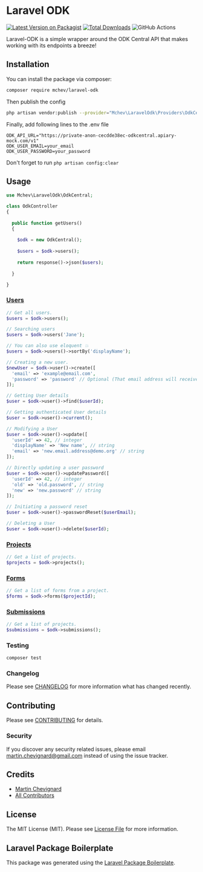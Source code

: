 # Laravel ODK

[![Latest Version on Packagist](https://img.shields.io/packagist/v/mchev/laravel-odk.svg?style=flat-square)](https://packagist.org/packages/mchev/laravel-odk)
[![Total Downloads](https://img.shields.io/packagist/dt/mchev/laravel-odk.svg?style=flat-square)](https://packagist.org/packages/mchev/laravel-odk)
![GitHub Actions](https://github.com/mchev/laravel-odk/actions/workflows/main.yml/badge.svg)

Laravel-ODK is a simple wrapper around the ODK Central API that makes working with its endpoints a breeze! 

## Installation

You can install the package via composer:

```bash
composer require mchev/laravel-odk
```

Then publish the config
```bash
php artisan vendor:publish --provider="Mchev\LaravelOdk\Providers\OdkCentralServiceProvider" --tag=config
```

Finally, add following lines to the .env file 
```
ODK_API_URL="https://private-anon-cecdde38ec-odkcentral.apiary-mock.com/v1"
ODK_USER_EMAIL=your_email
ODK_USER_PASSWORD=your_password
```

Don't forget to run ```php artisan config:clear```

## Usage

```php
use Mchev\LaravelOdk\OdkCentral;

class OdkController
{
  
  public function getUsers()
  {
  
    $odk = new OdkCentral();
    
    $users = $odk->users();
    
    return response()->json($users);
    
  }

}

```
### [Users](https://odkcentral.docs.apiary.io/#reference/accounts-and-users/users)

```php
// Get all users.
$users = $odk->users();

// Searching users
$users = $odk->users('Jane');

// You can also use eloquent 💥
$users = $odk->users()->sortBy('displayName');

// Creating a new user.
$newUser = $odk->user()->create([
  'email' => 'example@email.com',
  'password' => 'password' // Optional (That email address will receive a message instructing the new user on how to claim their new account and set a password.)
]);

// Getting User details
$user = $odk->user()->find($userId);

// Getting authenticated User details
$user = $odk->user()->current();

// Modifying a User
$user = $odk->user()->update([
  'userId' => 42, // integer
  'displayName' => 'New name', // string
  'email' => 'new.email.address@demo.org' // string
]);

// Directly updating a user password
$user = $odk->user()->updatePassword([
  'userId' => 42, // integer
  'old' => 'old.password', // string
  'new' => 'new.password' // string
]);

// Initiating a password reset
$user = $odk->user()->passwordReset($userEmail);

// Deleting a User
$user = $odk->user()->delete($userId);

```

### [Projects](https://odkcentral.docs.apiary.io/#reference/project-management)

```php
// Get a list of projects.
$projects = $odk->projects();
```

### [Forms](https://odkcentral.docs.apiary.io/#reference/forms)

```php
// Get a list of forms from a project.
$forms = $odk->forms($projectId);
```

### [Submissions](https://odkcentral.docs.apiary.io/#reference/submissions)

```php
// Get a list of projects.
$submissions = $odk->submissions();
```

### Testing

```bash
composer test
```

### Changelog

Please see [CHANGELOG](CHANGELOG.md) for more information what has changed recently.

## Contributing

Please see [CONTRIBUTING](CONTRIBUTING.md) for details.

### Security

If you discover any security related issues, please email martin.chevignard@gmail.com instead of using the issue tracker.

## Credits

-   [Martin Chevignard](https://github.com/mchev)
-   [All Contributors](../../contributors)

## License

The MIT License (MIT). Please see [License File](LICENSE.md) for more information.

## Laravel Package Boilerplate

This package was generated using the [Laravel Package Boilerplate](https://laravelpackageboilerplate.com).
